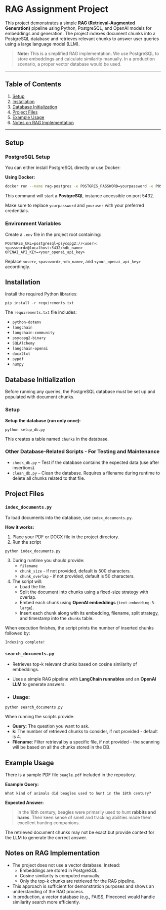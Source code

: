 # RAG Assignment Project

This project demonstrates a simple **RAG (Retrieval-Augmented Generation)** pipeline using Python, PostgreSQL, and OpenAI models for embeddings and generation. The project indexes document chunks into a PostgreSQL database and retrieves relevant chunks to answer user queries using a large language model (LLM).

> **Note:** This is a simplified RAG implementation. We use PostgreSQL to store embeddings and calculate similarity manually. In a production scenario, a proper vector database would be used.

---

## Table of Contents

1. [Setup](#setup)  
2. [Installation](#installation)  
3. [Database Initialization](#database-initialization)  
4. [Project Files](#project-files)  
5. [Example Usage](#example-usage)  
6. [Notes on RAG Implementation](#notes-on-rag-implementation)

---

## Setup

### PostgreSQL Setup

You can either install PostgreSQL directly or use Docker:

**Using Docker:**

```bash
docker run --name rag-postgres -e POSTGRES_PASSWORD=yourpassword -e POSTGRES_USER=youruser -e POSTGRES_DB=rag_db -p 5432:5432 -d postgres
```

This command will start a **PostgreSQL** instance accessible on port 5432.

Make sure to replace `yourpassword` and `youruser` with your preferred credentials.

### Environment Variables

Create a `.env` file in the project root containing:

```
POSTGRES_URL=postgresql+psycopg2://<user>:<password>@localhost:5432/<db_name>
OPENAI_API_KEY=<your_openai_api_key>
```

Replace `<user>`, `<password>`, `<db_name>`, and `<your_openai_api_key>` accordingly.

## Installation

Install the required Python libraries:

```
pip install -r requirements.txt
```

The `requirements.txt` file includes:

* `python-dotenv`
* `langchain`
* `langchain-community`
* `psycopg2-binary`
* `SQLAlchemy`
* `langchain-openai`
* `docx2txt`
* `pypdf`
* `numpy`

## Database Initialization

Before running any queries, the PostgreSQL database must be set up and populated with document chunks.

### Setup

**Setup the database (run only once):**
```
python setup_db.py
```
This creates a table named `chunks` in the database.

### Other Database-Related Scripts - For Testing and Maintenance

* `check_db.py` – Test if the database contains the expected data (use after insertions).
* `clean_db.py` – Clean the database. Requires a filename during runtime to delete all chunks related to that file.

## Project Files

### `index_documents.py`

To load documents into the database, use `index_documents.py`.

**How it works:**

1.  Place your PDF or DOCX file in the project directory.
2.  Run the script
```
python index_documents.py
```
3. During runtime you should provide:
   - `filename` 
   - `chunk_size` - if not provided, default is 500 characters.
   - `chunk_overlap` - if not provided, default is 50 characters.
4. The script will:
    - Load the file.
    - Split the document into chunks using a fixed-size strategy with overlap.
    - Embed each chunk using **OpenAI embeddings** (`text-embedding-3-large`).
    - Insert each chunk along with its embedding, filename, split strategy, and timestamp into the `chunks` table.

When execution finishes, the script prints the number of inserted chunks followed by:
```
Indexing complete!
```

### `search_documents.py`

* Retrieves top-k relevant chunks based on cosine similarity of embeddings.
* Uses a simple RAG pipeline with **LangChain runnables** and an **OpenAI LLM** to generate answers.

* ### Usage:

```
python search_documents.py
```

When running the scripts provide:

* **Query**: The question you want to ask.
* **k**: The number of retrieved chunks to consider, if not provided - default is 4.
* **Filename**: Filter retrieval by a specific file, if not provided - the scanning will be based on all the chunks stored in the DB.

## Example Usage

There is a sample PDF file `beagle.pdf` included in the repository.

**Example Query:** 

```
What kind of animals did beagles used to hunt in the 18th century?
```

**Expected Answer:**

> In the 18th century, beagles were primarily used to hunt **rabbits and hares**. Their keen sense of smell and tracking abilities made them excellent hunting companions.

The retrieved document chunks may not be exact but provide context for the LLM to generate the correct answer.

## Notes on RAG Implementation

- The project does not use a vector database. Instead:
  - Embeddings are stored in PostgreSQL.
  - Cosine similarity is computed manually.
  - Only the top-k chunks are retrieved for the RAG pipeline.
- This approach is sufficient for demonstration purposes and shows an understanding of the RAG process.
- In production, a vector database (e.g., FAISS, Pinecone) would handle similarity search more efficiently.
